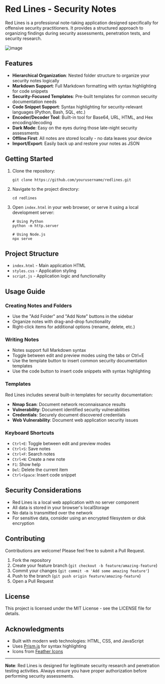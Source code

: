 # Red Lines - Security Notes

Red Lines is a professional note-taking application designed specifically for offensive security practitioners. It provides a structured approach to organizing findings during security assessments, penetration tests, and security research.

![image](https://github.com/user-attachments/assets/b74d34b0-e4cf-4283-a695-10c45f01f41b)


## Features

- **Hierarchical Organization**: Nested folder structure to organize your security notes logically
- **Markdown Support**: Full Markdown formatting with syntax highlighting for code snippets
- **Security-Focused Templates**: Pre-built templates for common security documentation needs 
- **Code Snippet Support**: Syntax highlighting for security-relevant languages (Python, Bash, SQL, etc.)
- **Encoder/Decoder Tool**: Built-in tool for Base64, URL, HTML, and Hex encoding/decoding
- **Dark Mode**: Easy on the eyes during those late-night security assessments
- **Offline First**: All notes are stored locally - no data leaves your device
- **Import/Export**: Easily back up and restore your notes as JSON

## Getting Started

1. Clone the repository:
   ```
   git clone https://github.com/yourusername/redlines.git
   ```

2. Navigate to the project directory:
   ```
   cd redlines
   ```

3. Open `index.html` in your web browser, or serve it using a local development server:
   ```
   # Using Python
   python -m http.server
   
   # Using Node.js
   npx serve
   ```

## Project Structure

- `index.html` - Main application HTML
- `styles.css` - Application styling
- `script.js` - Application logic and functionality

## Usage Guide

### Creating Notes and Folders

- Use the "Add Folder" and "Add Note" buttons in the sidebar
- Organize notes with drag-and-drop functionality
- Right-click items for additional options (rename, delete, etc.)

### Writing Notes

- Notes support full Markdown syntax
- Toggle between edit and preview modes using the tabs or Ctrl+E
- Use the template button to insert common security documentation templates
- Use the code button to insert code snippets with syntax highlighting

### Templates

Red Lines includes several built-in templates for security documentation:

- **Nmap Scan**: Document network reconnaissance results
- **Vulnerability**: Document identified security vulnerabilities
- **Credentials**: Securely document discovered credentials
- **Web Vulnerability**: Document web application security issues

### Keyboard Shortcuts

- `Ctrl+E`: Toggle between edit and preview modes
- `Ctrl+S`: Save notes
- `Ctrl+F`: Search notes
- `Ctrl+N`: Create a new note
- `F1`: Show help
- `Del`: Delete the current item
- `Ctrl+Space`: Insert code snippet

## Security Considerations

- Red Lines is a local web application with no server component
- All data is stored in your browser's localStorage
- No data is transmitted over the network
- For sensitive data, consider using an encrypted filesystem or disk encryption

## Contributing

Contributions are welcome! Please feel free to submit a Pull Request.

1. Fork the repository
2. Create your feature branch (`git checkout -b feature/amazing-feature`)
3. Commit your changes (`git commit -m 'Add some amazing feature'`)
4. Push to the branch (`git push origin feature/amazing-feature`)
5. Open a Pull Request

## License

This project is licensed under the MIT License - see the LICENSE file for details.

## Acknowledgments

- Built with modern web technologies: HTML, CSS, and JavaScript
- Uses [Prism.js](https://prismjs.com/) for syntax highlighting
- Icons from [Feather Icons](https://feathericons.com/)

---

**Note**: Red Lines is designed for legitimate security research and penetration testing activities. Always ensure you have proper authorization before performing security assessments.
